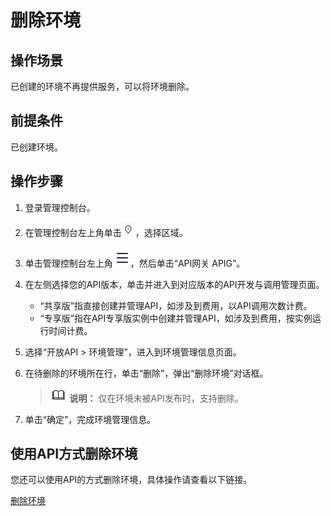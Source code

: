 # 删除环境<a name="ZH-CN_TOPIC_0000001188877315"></a>

## 操作场景<a name="zh-cn_topic_0000001174497009_zh-cn_topic_0084753129_section1731012541118"></a>

已创建的环境不再提供服务，可以将环境删除。

## 前提条件<a name="zh-cn_topic_0000001174497009_zh-cn_topic_0084753129_section83110548119"></a>

已创建环境。

## 操作步骤<a name="zh-cn_topic_0000001174497009_zh-cn_topic_0084753129_section8731554122615"></a>

1.  登录管理控制台。
2.  在管理控制台左上角单击![](figures/icon-region.png)，选择区域。
3.  单击管理控制台左上角![](figures/zh-cn_image_0000001191791743.png)，然后单击“API网关 APIG”。
4.  在左侧选择您的API版本，单击并进入到对应版本的API开发与调用管理页面。
    -   “共享版”指直接创建并管理API，如涉及到费用，以API调用次数计费。
    -   “专享版”指在API专享版实例中创建并管理API，如涉及到费用，按实例运行时间计费。

5.  选择“开放API \> 环境管理”，进入到环境管理信息页面。
6.  在待删除的环境所在行，单击“删除”，弹出“删除环境”对话框。

    >![](public_sys-resources/icon-note.gif) **说明：** 
    >仅在环境未被API发布时，支持删除。

7.  单击“确定”，完成环境管理信息。

## 使用API方式删除环境<a name="zh-cn_topic_0000001174497009_zh-cn_topic_0084753129_zh-cn_topic_0080101678_section7546754133419"></a>

您还可以使用API的方式删除环境，具体操作请查看以下链接。

[删除环境](https://support.huaweicloud.com/api-apig/DeleteEnvironmentV2.html)

